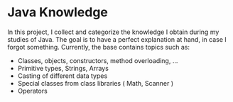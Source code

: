 # Java Knowledge

In this project, I collect and categorize the knowledge I obtain during my studies of Java.
The goal is to have a perfect explanation at hand, in case I forgot something. 
Currently, the base contains topics such as:
* Classes, objects, constructors, method overloading, ...
* Primitive types, Strings, Arrays
* Casting of different data types
* Special classes from class libraries ( Math, Scanner )
* Operators
